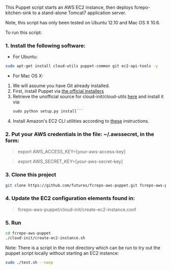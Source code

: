 This Puppet script starts an AWS EC2 instance, then deploys fcrepo-kitchen-sink to a stand-alone Tomcat7 application server.

Note, this script has only been tested on Ubuntu 12.10 and Mac OS X 10.6.

To run this script:

### 1. Install the following software:
* For Ubuntu:
```bash
sudo apt-get install cloud-utils puppet-common git ec2-api-tools -y
```
* For Mac OS X:
 1. We will assume you have Git already installed.
 2. First, install Puppet via [the official installers](http://docs.puppetlabs.com/guides/installation.html#mac-os-x)
 3. Retrieve the unofficial source for cloud-init/cloud-utils [here](https://github.com/lovelysystems/cloud-init)
			and install it via:
    ```python setup.py build
    sudo python setup.py install```
 4. Install Amazon's EC2 CLI utilities according to [these](http://www.robertsosinski.com/2008/01/26/starting-amazon-ec2-with-mac-os-x/) instructions.

### 2. Put your AWS credentials in the file: ~/.awssecret, in the form:
> export AWS_ACCESS_KEY=[your-aws-access-key]

> export AWS_SECRET_KEY=[your-aws-secret-key]

### 3. Clone this project
```bash
git clone https://github.com/futures/fcrepo-aws-puppet.git fcrepo-aws-puppet
```

### 4. Update the EC2 configuration elements found in:
> fcrepo-aws-puppet/cloud-init/create-ec2-instance.conf

### 5. Run
```bash
cd fcrepo-aws-puppet
./cloud-init/create-ec2-instance.sh
```

Note: There is a script in the root directory which can be run to try out the puppet script locally without starting an EC2 instance:
```bash
sudo ./test.sh --noop
```

